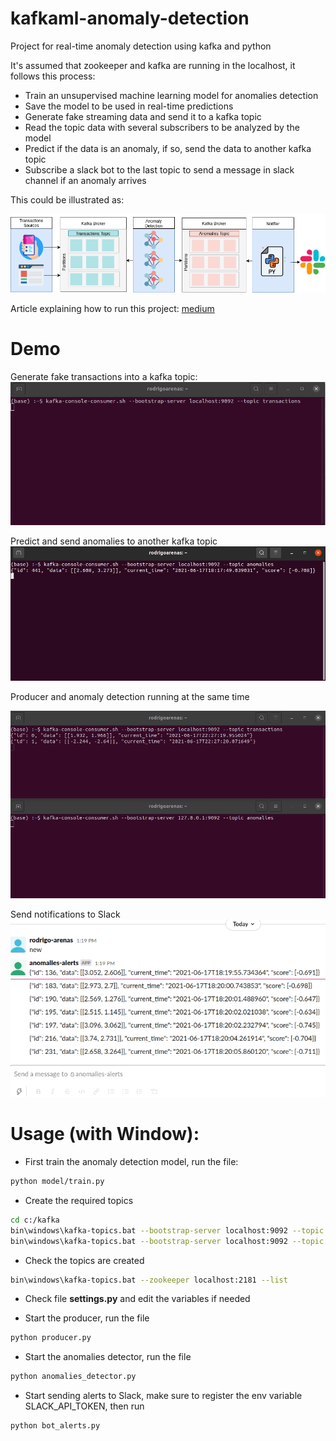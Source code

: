 # kafkaml-anomaly-detection
Project for real-time anomaly detection using kafka and python

It's assumed that zookeeper and kafka are running in the localhost, it follows this process:

- Train an unsupervised machine learning model for anomalies detection
- Save the model to be used in real-time predictions
- Generate fake streaming data and send it to a kafka topic
- Read the topic data with several subscribers to be analyzed by the model
- Predict if the data is an anomaly, if so, send the data to another kafka topic
- Subscribe a slack bot to the last topic to send a message in slack channel if
an anomaly arrives

This could be illustrated as:

![Diagram](./docs/kafka_anomalies.png?style=centerme)

Article explaining how to run this project: [medium](https://towardsdatascience.com/real-time-anomaly-detection-with-apache-kafka-and-python-3a40281c01c9)


# Demo
Generate fake transactions into a kafka topic:
![Transactions](./docs/transactions_producer.gif)

Predict and send anomalies to another kafka topic
![Anomalies](./docs/anomalies.gif)

Producer and anomaly detection running at the same time

![Concurrent](./docs/concurrent.gif)


Send notifications to Slack
![Slack](./docs/slack_alerts.gif)

# Usage (with Window):

* First train the anomaly detection model, run the file:

```bash
python model/train.py
```

* Create the required topics

```bash
cd c:/kafka
bin\windows\kafka-topics.bat --bootstrap-server localhost:9092 --topic transactions --create --partitions 3 --replication-factor 1
bin\windows\kafka-topics.bat --bootstrap-server localhost:9092 --topic anomalies --create --partitions 3 --replication-factor 1
```

* Check the topics are created

```bash
bin\windows\kafka-topics.bat --zookeeper localhost:2181 --list
```

* Check file **settings.py** and edit the variables if needed

* Start the producer, run the file

```bash
python producer.py
```

* Start the anomalies detector, run the file

```bash
python anomalies_detector.py
```

* Start sending alerts to Slack, make sure to register the env variable SLACK_API_TOKEN,
then run

```bash
python bot_alerts.py
```
